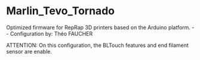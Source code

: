 # Marlin_Tevo_Tornado
Optimized firmware for RepRap 3D printers based on the Arduino platform. -- Configuration by: Théo FAUCHER

ATTENTION: On this configuration, the BLTouch features and end filament sensor are enable.
